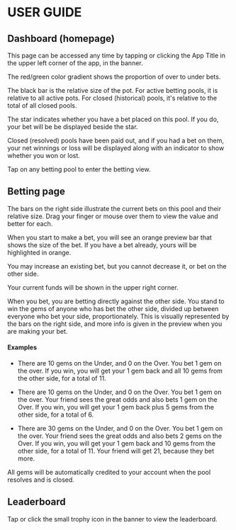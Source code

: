 # USER GUIDE

## Dashboard (homepage)

This page can be accessed any time by tapping or clicking the App Title in the upper left corner of the app, in the banner.

The red/green color gradient shows the proportion of over to under bets.

The black bar is the relative size of the pot. For active betting pools, it is relative to all active pots. For closed (historical) pools, it's relative to the total of all closed pools.

The star indicates whether you have a bet placed on this pool. If you do, your bet will be be displayed beside the star.

Closed (resolved) pools have been paid out, and if you had a bet on them, your net winnings or loss will be displayed along with an indicator to show whether you won or lost.

Tap on any betting pool to enter the betting view.

## Betting page

The bars on the right side illustrate the current bets on this pool and their relative size. Drag your finger or mouse over them to view the value and better for each.

When you start to make a bet, you will see an orange preview bar that shows the size of the bet. If you have a bet already, yours will be highlighted in orange. 

You may increase an existing bet, but you cannot decrease it, or bet on the other side.

Your current funds will be shown in the upper right corner.

When you bet, you are betting directly against the other side. You stand to win the gems of anyone who has bet the other side, divided up between everyone who bet your side, proportionately. This is visually represented by the bars on the right side, and more info is given in the preview when you are making your bet.

#### Examples

- There are 10 gems on the Under, and 0 on the Over. You bet 1 gem on the over. If you win, you will get your 1 gem back and all 10 gems from the other side, for a total of 11.

- There are 10 gems on the Under, and 0 on the Over. You bet 1 gem on the over. Your friend sees the great odds and also bets 1 gem on the Over. If you win, you will get your 1 gem back plus 5 gems from the other side, for a total of 6.

- There are 30 gems on the Under, and 0 on the Over. You bet 1 gem on the over. Your friend sees the great odds and also bets 2 gems on the Over. If you win, you will get your 1 gem back and 10 gems from the other side, for a total of 11. Your friend will get 21, because they bet more. 

All gems will be automatically credited to your account when the pool resolves and is closed.

## Leaderboard

Tap or click the small trophy icon in the banner to view the leaderboard.
